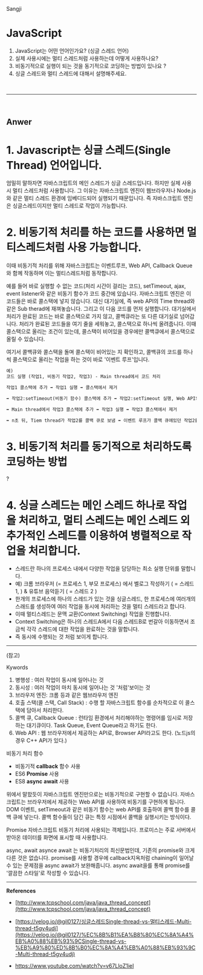Sangji

# JavaScript

1. JavaScript는 어떤 언어인가요? (싱글 스레드 언어)
2. 실제 사용시에는 멀티 스레드처럼 사용하는데 어떻게 사용하나요?
3. 비동기적으로 실행이 되는 것을 동기적으로 코딩하는 방법이 있나요 ?
4. 싱글 스레드와 멀티 스레드에 대해서 설명해주세요.

<br>

---

<br>

## Anwer

# 1. Javascript는 싱글 스레드(Single Thread) 언어입니다.

엄밀히 말하자면 자바스크립트의 메인 스레드가 싱글 스레드입니다. 하지만 실제 사용 시 멀티 스레드처럼 사용합니다. 그 이유는 자바스크립트 엔진이 웹브라우저나 Node.js와 같은 멀티 스레드 환경에 임베디드되어 실행되기 때문입니다. 즉 자바스크립트 엔진은 싱글스레드이지만 멀티 스레드로 작업이 가능합니다.

# 2. 비동기적 처리를 하는 코드를 사용하면 멀티스레드처럼 사용 가능합니다.

이때 비동기적 처리를 위해 자바스크립트는 이벤트루프, Web API, Callback Queue와 함께 작동하며 이는 멀티스레드처럼 동작합니다.

예를 들어 바로 실행할 수 없는 코드(처리 시간이 걸리는 코드), setTimeout, ajax, event listener와 같은 비동기 함수가 코드 중간에 있습니다. 자바스크립트 엔진은 이 코드들은 바로 콜스택에 넣지 않습니다. 대신 대기실에, 즉 web API의 Time thread와 같은 Sub therad에 재껴놓습니다. 그리고 이 다음 코드를 먼저 실행합니다. 대기실에서 처리가 완료된 코드는 바로 콜스택으로 가지 않고, 콜백큐라는 또 다른 대기실로 넘어갑니다. 처리가 완료된 코드들을 여기 줄을 세워놓고, 콜스택으로 하나씩 올려줍니다. 이때 콜스택으로 올리는 조건이 있는데, 콜스택이 비어있을 경우에만 콜백큐에서 콜스택으로 올릴 수 있습니다.

여기서 콜백큐와 콜스택을 돌며 콜스택이 비어있는 지 확인하고, 콜백큐의 코드를 하나씩 콜스택으로 올리는 작업을 하는 것이 바로 '이벤트 루프'입니다.

```md
예)
코드 실행 (작업1, 비동기 작업2, 작업3) - Main thread에서 코드 처리

작업1 콜스택에 추가 ➡️ 작업1 실행 ➡️ 콜스택에서 제거

➡️ 작업2:setTimeout(비동기 함수) 콜스택에 추가 ➡️ 작업2:setTimeout 실행, Web API의 Time thread에 작업 추가 ➡️ Timer thread (=Sub thread)에서 n초 기다리기 수행

➡️ Main thread에서 작업3 콜스택에 추가 ➡️ 작업3 실행 ➡️ 작업3 콜스택에서 제거

➡️ n초 뒤, Tiem thread가 작업2를 콜백 큐로 보냄 ➡️ 이벤트 루프가 콜백 큐에있던 작업2를 (Main thread의?) 콜 스택에 추가 [이벤트 루프는 콜스택과 콜백큐를 돌면서 확인하고, 콜스택이 비어있을 경우 콜백 큐의 함수를 하나씩 콜백 큐로 옮긴다.] ➡️ 작업3 실행 ➡️ 작업3 콜스택에서 제거
```

# 3. 비동기적 처리를 동기적으로 처리하도록 코딩하는 방법

?

# 4. 싱글 스레드는 메인 스레드 하나로 작업을 처리하고, 멀티 스레드는 메인 스레드 외 추가적인 스레드를 이용하여 병렬적으로 작업을 처리합니다.

- 스레드란 하나의 프로세스 내에서 다양한 작업을 담당하는 최소 실행 단위를 말합니다.
- 예) 크롬 브라우저 (= 프로세스 1, 부모 프로세스) 에서 벨로그 작성하기 ( = 스레드 1, ) & 유튜브 음악듣기 ( = 스레드 2 )
- 한개의 프로세스에 하나의 스레드가 있는 것을 싱글스레드, 한 프로세스에 여러개의 스래드를 생성하여 여러 작업을 동시에 처리하는 것을 멀티 스레드라고 합니다.
- 이때 멀티스레드는 문맥 교환(Context Switching) 작업을 진행합니다.
- Context Switching은 하나의 스레드A에서 다음 스레드B로 번갈아 이동하면서 조금씩 각각 스레드에 대한 작업을 완료하는 것을 말합니다.
- 즉 동시에 수행되는 것 처럼 보이게 합니다.

---

(참고)

Kywords

1. 병행성 : 여러 작업이 동시에 일어나는 것
2. 동시성 : 여러 작업이 마치 동시에 일어나는 것 '처럼'보이는 것
3. 브라우저 엔진: 크롬 등과 같은 웹브라우저 엔진
4. 호출 스택(콜 스택, Call Stack) : 수행 할 자바스크립트 함수를 순차적으로 이 콜스택에 담아서 처리한다.
5. 콜백 큐, Callback Queue : 런타임 환경에서 처리해야하는 명령어를 임시로 저장하는 대기큐이다. Task Queue, Event Queue라고 하기도 한다.
6. Web API : 웹 브라우저에서 제공하는 API로, Browser API라고도 한다. (노드js의 경우 C++ API가 있다.)

비동기 처리 함수

- 비동기적 **callback** 함수 사용
- ES6 **Promise** 사용
- ES8 **async** **await** 사용

위에서 말핬듯이 자바스크립트 엔진만으로는 비동기적으로 구현할 수 없습니다. 자바스크립트는 브라우저에서 제공하는 Web API를 사용하여 비동기를 구현하게 됩니다. DOM 이벤트, setTimeout과 같은 비동기 함수는 web API를 호출하여 콜백 함수를 콜백 큐에 넣는다. 콜백 함수들이 담긴 큐는 특정 시점에서 콜백을 실행시키는 방식이다.

Promise
자바스크립트 비동기 처리에 사용되는 객체입니다. 프로미스는 주로 서버에서 받아온 데이터를 화면에 표시할 때 사용합니다.

async, await
asynce await 는 비동기처리의 최신문법인데, 기존의 promise와 크게 다른 것은 없습니다. promise를 사용할 경우에 callback지옥처럼 chaining이 일어날 수 있는 문제점을 async await가 보완해줍니다. async await을를 통해 promise를 '깔끔한 스타일'로 작성할 수 있습니다.

---

**References**

- [http://www.tcpschool.com/java/java_thread_concept](http://www.tcpschool.com/java/java_thread_concept)

- [https://velog.io/@gil0127/싱글스레드Single-thread-vs-멀티스레드-Multi-thread-t5gv4udj](https://velog.io/@gil0127/%EC%8B%B1%EA%B8%80%EC%8A%A4%EB%A0%88%EB%93%9CSingle-thread-vs-%EB%A9%80%ED%8B%B0%EC%8A%A4%EB%A0%88%EB%93%9C-Multi-thread-t5gv4udj)
- https://www.youtube.com/watch?v=v67LloZ1ieI
